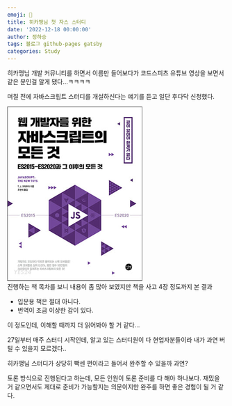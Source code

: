 ```yaml
---
emoji: 🔮
title: 히카맹님 첫 자스 스터디
date: '2022-12-18 00:00:00'
author: 정하승
tags: 블로그 github-pages gatsby
categories: Study
---
```


히카맹님 개발 커뮤니티를 하면서 이름만 들어보다가 코드스피츠 유튜브 영상을 보면서 같은 분인걸 알게 됐다...ㅋㅋㅋㅋ

며칠 전에 자바스크립트 스터디를 개설하신다는 얘기를 듣고 일단 후다닥 신청했다.

<img src='../../assets/book.jpg' />

<br />
진행하는 책 목차를 보니 내용이 좀 많아 보였지만 책을 사고 4장 정도까지 본 결과

- 입문용 책은 절대 아니다.
- 번역이 조금 이상한 감이 있다.

이 정도인데, 이해할 때까지 더 읽어봐야 할 거 같다...

27일부터 매주 스터디 시작인데, 알고 있는 스터디원이 다 현업자분들이라 내가 과연 버틸 수 있을지 모르겠다..

히카맹님 스터디가 상당히 빡센 편이라고 들어서 완주할 수 있을까 과연?

토론 방식으로 진행된다고 하는데, 모든 인원이 토론 준비를 다 해야 하나보다. 재밌을 거 같으면서도 제대로 준비가 가능할지는 의문이지만 완주를 하면 좋은 경험이 될 거 같다.
